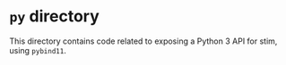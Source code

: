 # `py` directory

This directory contains code related to exposing a Python 3 API for stim, using `pybind11`.
